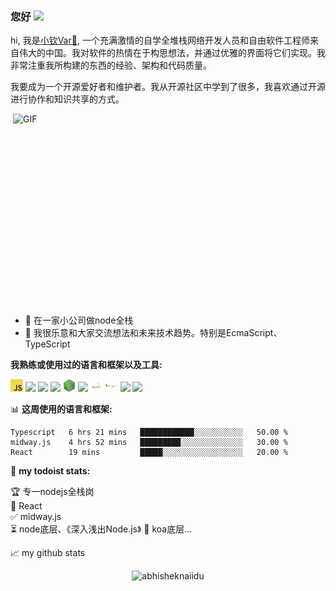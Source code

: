 ### 您好 <img src="https://media.giphy.com/media/hvRJCLFzcasrR4ia7z/giphy.gif" width="25px">

hi, 我是[小钦Var🐸](https://github.com/JYbill/), 一个充满激情的自学全堆栈网络开发人员和自由软件工程师来自伟大的中国。我对软件的热情在于构思想法，并通过优雅的界面将它们实现。我非常注重我所构建的东西的经验、架构和代码质量。

我要成为一个开源爱好者和维护者。我从开源社区中学到了很多，我喜欢通过开源进行协作和知识共享的方式。


  <img align="right" alt="GIF" src="https://github.com/abhisheknaiidu/abhisheknaiidu/blob/master/code.gif?raw=true" width="500" height="320" />

- 💼 在一家小公司做node全栈
- 💬 我很乐意和大家交流想法和未来技术趋势。特别是EcmaScript、TypeScript

**我熟练或使用过的语言和框架以及工具:**  

<code><img height="20" src="https://raw.githubusercontent.com/github/explore/80688e429a7d4ef2fca1e82350fe8e3517d3494d/topics/javascript/javascript.png"></code>
<code><img height="20" src="https://img.shields.io/badge/TypeScript-007ACC?style=for-the-badge&logo=typescript&logoColor=white"></code>
<code><img height="20" src="https://img.shields.io/badge/eslint-3A33D1?style=for-the-badge&logo=eslint&logoColor=white"></code>
<code><img height="20" src="https://img.shields.io/badge/prettier-1A2C34?style=for-the-badge&logo=prettier&logoColor=F7BA3E"></code>
<code><img height="20" src="https://raw.githubusercontent.com/github/explore/80688e429a7d4ef2fca1e82350fe8e3517d3494d/topics/nodejs/nodejs.png"></code>
<code><img height="20" src="https://img.shields.io/badge/React-20232A?style=for-the-badge&logo=react&logoColor=61DAFB"></code>
<code><img height="20" src="https://raw.githubusercontent.com/github/explore/80688e429a7d4ef2fca1e82350fe8e3517d3494d/topics/mysql/mysql.png"></code>
<code><img height="20" src="https://raw.githubusercontent.com/github/explore/80688e429a7d4ef2fca1e82350fe8e3517d3494d/topics/mongodb/mongodb.png"></code>
<code><img height="20" src="https://img.shields.io/badge/redis-CC0000.svg?&style=for-the-badge&logo=redis&logoColor=white"></code>
<code><img height="20" src="https://img.shields.io/badge/nestjs-E0234E?style=for-the-badge&logo=nestjs&logoColor=white"></code>

📊 **这周使用的语言和框架:**
<!--START_SECTION:waka-->

```text
Typescript   6 hrs 21 mins   ████████████░░░░░░░░░░░   50.00 % 
midway.js    4 hrs 52 mins   █████████░░░░░░░░░░░░░░   30.00 % 
React        19 mins         █████░░░░░░░░░░░░░░░░░░   20.00 % 
```

<!--END_SECTION:waka-->


🚧 **my todoist stats:**
<!-- TODO-IST:START -->
🏆  专一nodejs全栈岗          
🌸  React     
✅  midway.js         
⏳  node底层、《深入浅出Node.js》
🚀  koa底层...
<!-- TODO-IST:END -->


📈 my github stats
<p align="center"> <img src="https://github-readme-stats.vercel.app/api?username=JYbill&show_icons=true&theme=gotham" alt="abhisheknaiidu" />





